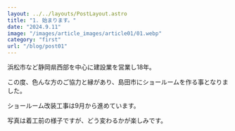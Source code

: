 ```yaml
---
layout: ../../layouts/PostLayout.astro
title: "1. 始まります。"
date: "2024.9.11"
image: "/images/article_images/article01/01.webp"
category: "first"
url: "/blog/post01"
---
```


浜松市など静岡県西部を中心に建設業を営業し18年。

この度、色んな方のご協力と縁があり、島田市にショールームを作る事となりました。

ショールーム改装工事は9月から進めています。

写真は着工前の様子ですが、どう変わるかが楽しみです。
